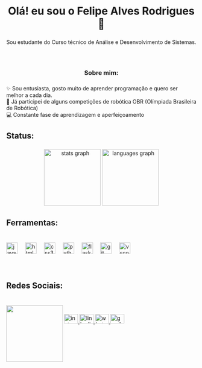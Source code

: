 <h1 align="center">Olá! eu sou o Felipe Alves Rodrigues👋</h1>

###

<p align="center">Sou estudante do Curso técnico de Análise e Desenvolvimento de Sistemas.</p>

###

<br clear="both">

<h3 align="center">Sobre mim:</h3>

###

<p align="left">✨ Sou entusiasta, gosto muito de aprender programação e quero ser melhor a cada dia. <br>🥉 Já participei de alguns competições de  robótica OBR (Olímpiada Brasileira de Robótica) <br>💻 Constante fase de aprendizagem e aperfeiçoamento</p>

###

<h2 align="left">Status:</h2>

###

<div align="center">
  <img src="https://github-readme-stats.vercel.app/api?username=FelipeAlves4&hide_title=false&hide_rank=true&show_icons=true&include_all_commits=true&count_private=true&disable_animations=false&theme=codeSTACKr&locale=pt-br&hide_border=false" height="150" alt="stats graph"  />
  <img src="https://github-readme-stats.vercel.app/api/top-langs?username=FelipeAlves4&locale=pt-br&hide_title=false&layout=compact&card_width=320&langs_count=5&theme=codeSTACKr&hide_border=false" height="150" alt="languages graph"  />
</div>

###

<h2 align="left">Ferramentas:</h2>

###

<br clear="both">

<div align="left">
  <img src="https://cdn.jsdelivr.net/gh/devicons/devicon/icons/javascript/javascript-original.svg" height="30" alt="javascript logo"  />
  <img width="12" />
  <img src="https://cdn.jsdelivr.net/gh/devicons/devicon/icons/html5/html5-original.svg" height="30" alt="html5 logo"  />
  <img width="12" />
  <img src="https://cdn.jsdelivr.net/gh/devicons/devicon/icons/css3/css3-original.svg" height="30" alt="css3 logo"  />
  <img width="12" />
  <img src="https://cdn.jsdelivr.net/gh/devicons/devicon/icons/python/python-original.svg" height="30" alt="python logo"  />
  <img width="12" />
  <img src="https://cdn.jsdelivr.net/gh/devicons/devicon/icons/flask/flask-original-wordmark.svg" height="30" alt="flask logo"  />
  <img width="12" />
  <img src="https://cdn.jsdelivr.net/gh/devicons/devicon/icons/git/git-original.svg" height="30" alt="git logo"  />
  <img width="12" />
  <img src="https://cdn.jsdelivr.net/gh/devicons/devicon/icons/vscode/vscode-original.svg" height="30" alt="vscode logo"  />
</div>

###

<br clear="both">

<h2 align="left">Redes Sociais:</h2>

###

<br clear="both">

<img align="left" height="150" src="https://media.giphy.com/media/YW1g39jepet2t5bcSh/giphy.gif?cid=790b7611y4h5jh75h3bskycu3zkvqcyryq3yh0adsigdj80t&ep=v1_gifs_search&rid=giphy.gif&ct=g"  />

###

<div align="left">
  <a href="https://www.instagram.com/felipe_alvesrodri/" target="_blank">
    <img src="https://raw.githubusercontent.com/maurodesouza/profile-readme-generator/master/src/assets/icons/social/instagram/default.svg" width="37" height="25" alt="instagram logo"  />
  </a>
  <a href="https://www.linkedin.com/in/felipealves-py/" target="_blank">
    <img src="https://raw.githubusercontent.com/maurodesouza/profile-readme-generator/master/src/assets/icons/social/linkedin/default.svg" width="37" height="25" alt="linkedin logo"  />
  </a>
  <a href="https://wa.me/5514996759167?text=Ol%C3%A1,%20Sou%20o%20Felipe%20Alves%20%F0%9F%91%8B%F0%9F%8F%BB" target="_blank">
    <img src="https://raw.githubusercontent.com/maurodesouza/profile-readme-generator/master/src/assets/icons/social/whatsapp/default.svg" width="37" height="25" alt="whatsapp logo"  />
  </a>
  <a href="mailto:felipealvesrodrigues421@gmail.com" target="_blank">
    <img src="https://raw.githubusercontent.com/maurodesouza/profile-readme-generator/master/src/assets/icons/social/gmail/default.svg" width="37" height="25" alt="gmail logo"  />
  </a>
</div>

###
